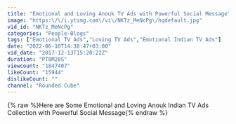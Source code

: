 ```yaml
---
title: "Emotional and Loving Anouk TV Ads with Powerful Social Message"
image: "https:\/\/i.ytimg.com\/vi\/NKTz_MeNcPg\/hqdefault.jpg"
vid_id: "NKTz_MeNcPg"
categories: "People-Blogs"
tags: ["Emotional TV Ads","Loving TV Ads","Emotional Indian TV Ads"]
date: "2022-06-10T14:38:47+03:00"
vid_date: "2017-12-13T15:20:22Z"
duration: "PT8M28S"
viewcount: "1847407"
likeCount: "15944"
dislikeCount: ""
channel: "Rounded Cube"
---
```

{% raw %}Here are Some Emotional and Loving Anouk Indian TV Ads Collection with Powerful Social Message{% endraw %}
